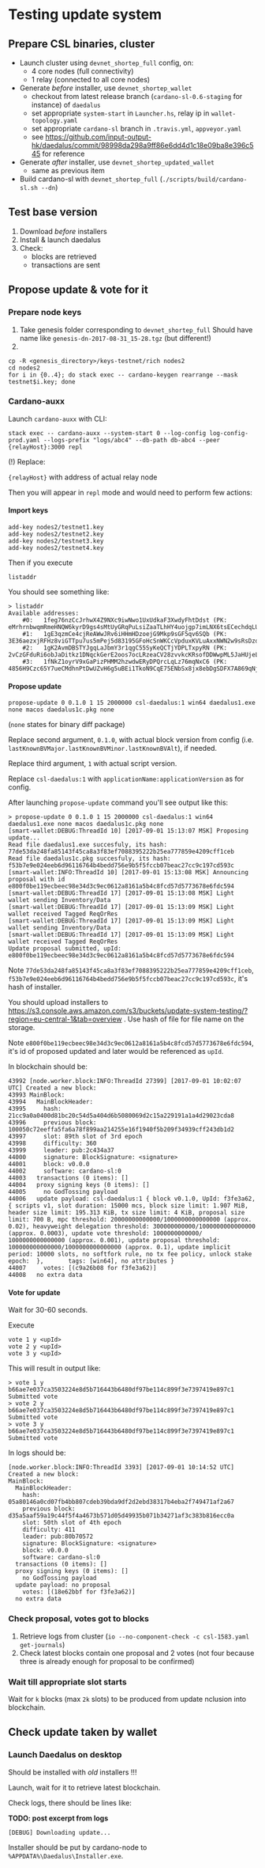 # Testing update system

## Prepare CSL binaries, cluster

* Launch cluster using `devnet_shortep_full` config, on:
   * 4 core nodes (full connectivity)
   * 1 relay (connected to all core nodes)
* Generate *before* installer, use `devnet_shortep_wallet`
   * checkout from latest release branch (`cardano-sl-0.6-staging` for instance) of `daedalus`
   * set appropriate `system-start` in `Launcher.hs`, relay ip in `wallet-topology.yaml`
   * set appropriate `cardano-sl` branch in `.travis.yml`, `appveyor.yaml`
   * see https://github.com/input-output-hk/daedalus/commit/98998da298a9ff86e6dd4d1c18e09ba8e396c545 for reference
* Generate *after* installer, use `devnet_shortep_updated_wallet`
   * same as previous item
* Build cardano-sl with `devnet_shortep_full` (`./scripts/build/cardano-sl.sh --dn`)

## Test base version

1. Download *before* installers
2. Install & launch daedalus
3. Check:
    * blocks are retrieved
    * transactions are sent

## Propose update & vote for it

### Prepare node keys

1. Take genesis folder corresponding to `devnet_shortep_full`
Should have name like `genesis-dn-2017-08-31_15-28.tgz` (but different!)
2.

```
cp -R <genesis_directory>/keys-testnet/rich nodes2
cd nodes2
for i in {0..4}; do stack exec -- cardano-keygen rearrange --mask testnet$i.key; done
```

### Cardano-auxx

Launch `cardano-auxx` with CLI:

```
stack exec -- cardano-auxx --system-start 0 --log-config log-config-prod.yaml --logs-prefix "logs/abc4" --db-path db-abc4 --peer {relayHost}:3000 repl
```

(!) Replace:

`{relayHost}` with address of actual relay node

Then you will appear in `repl` mode and would need to perform few actions:

#### Import keys

```
add-key nodes2/testnet1.key
add-key nodes2/testnet2.key
add-key nodes2/testnet3.key
add-key nodes2/testnet4.key
```

Then if you execute

```
listaddr
```

You should see something like:

```
> listaddr
Available addresses:
    #0:   1feg76nzCcJrhwX4Z9NXc9iwNwo1UxUdkaF3XwdyFhtDdst (PK: eMrhrnbwqmRmeHNQW6kyrD9gs4sMtUyGRqPuLsiZaaTLhHY4uojgp7imLNX6tsECechdqLUB92APfs6Er1BJv6E)
    #1:   1gE3qzmCe4cjReAWwJRv6iHHmHDzoejG9Mkp9sGF5qv6SQb (PK: 3E36aezxjRFHz8viGTTpu7us5mPej5d83195GFoHcSnWKCcVpduxKVLuAxxNWN2w9sRsDzdxfVeQpqWkumEJGYUN)
    #2:   1gK2AvmDBSTYJgqLaJbmY3r1qgC55SyKeQCTjYDPLTxpyRN (PK: 2vCzGFduRi6obJaDitkz1DNqckGerE2oos7ocLRzeaCV28zvvkcKRsofDDWwpML5JaHUjeLKjFGnjmCZnhu2XjGJ)
    #3:   1fNkZ1oyrV9xGaPizPHMM2hzwdwERyDPQrcLqLz76mqNxC6 (PK: 4856H9Czc65Y7ueCMdhnPtDwUZvH6g5uBEi1TkoN9CqE75ENbSx8jx8ebDgSDFX7A869qNjBe4n9SgZ74NSyr7xx)
```

#### Propose update

```
propose-update 0 0.1.0 1 15 2000000 csl-daedalus:1 win64 daedalus1.exe none macos daedalus1c.pkg none
```
(`none` states for binary diff package)

Replace second argument, `0.1.0`, with actual block version from config (i.e. `lastKnownBVMajor.lastKnownBVMinor.lastKnownBVAlt`), if needed.

Replace third argument, `1` with actual script version.

Replace `csl-daedalus:1` with `applicationName:applicationVersion` as for config.

After launching `propose-update` command you'll see output like this:

```
> propose-update 0 0.1.0 1 15 2000000 csl-daedalus:1 win64 daedalus1.exe none macos daedalus1c.pkg none
[smart-wallet:DEBUG:ThreadId 10] [2017-09-01 15:13:07 MSK] Proposing update...
Read file daedalus1.exe succesfuly, its hash: 77de53da248fa85143f45ca8a3f83ef7088395222b25ea777859e4209cff1ceb
Read file daedalus1c.pkg succesfuly, its hash: f53b7e9e024eeb6d96116764b4bedd756e9b5f5fccb07beac27cc9c197cd593c
[smart-wallet:INFO:ThreadId 10] [2017-09-01 15:13:08 MSK] Announcing proposal with id e800f0be119ecbeec98e34d3c9ec0612a8161a5b4c8fcd57d5773678e6fdc594
[smart-wallet:DEBUG:ThreadId 17] [2017-09-01 15:13:08 MSK] Light wallet sending Inventory/Data
[smart-wallet:DEBUG:ThreadId 17] [2017-09-01 15:13:09 MSK] Light wallet received Tagged ReqOrRes
[smart-wallet:DEBUG:ThreadId 17] [2017-09-01 15:13:09 MSK] Light wallet sending Inventory/Data
[smart-wallet:DEBUG:ThreadId 17] [2017-09-01 15:13:09 MSK] Light wallet received Tagged ReqOrRes
Update proposal submitted, upId: e800f0be119ecbeec98e34d3c9ec0612a8161a5b4c8fcd57d5773678e6fdc594 
```

Note `77de53da248fa85143f45ca8a3f83ef7088395222b25ea777859e4209cff1ceb`, `f53b7e9e024eeb6d96116764b4bedd756e9b5f5fccb07beac27cc9c197cd593c`, it's hash of installer.

You should upload installers to https://s3.console.aws.amazon.com/s3/buckets/update-system-testing/?region=eu-central-1&tab=overview . Use hash of file for file name on the storage.

Note `e800f0be119ecbeec98e34d3c9ec0612a8161a5b4c8fcd57d5773678e6fdc594`, it's id of proposed updated and later would be referenced as `upId`.

In blockchain should be:

```
43992 [node.worker.block:INFO:ThreadId 27399] [2017-09-01 10:02:07 UTC] Created a new block:
43993 MainBlock:
43994   MainBlockHeader:
43995     hash: 21cc9a0a0400d81bc20c54d5a404d6b5080069d2c15a229191a1a4d29023cda8
43996     previous block: 100050c72eeffa5fa6a78f899aa214255e16f1940f5b209f34939cff243db1d2
43997     slot: 89th slot of 3rd epoch
43998     difficulty: 360
43999     leader: pub:2c434a37
44000     signature: BlockSignature: <signature>
44001     block: v0.0.0
44002     software: cardano-sl:0
44003   transactions (0 items): []
44004   proxy signing keys (0 items): []
44005     no GodTossing payload
44006   update payload: csl-daedalus:1 { block v0.1.0, UpId: f3fe3a62, { scripts v1, slot duration: 15000 mcs, block size limit: 1.907 MiB, header size limit: 195.313 KiB, tx size limit: 4 KiB, proposal size           limit: 700 B, mpc threshold: 20000000000000/1000000000000000 (approx. 0.02), heavyweight delegation threshold: 300000000000/1000000000000000 (approx. 0.0003), update vote threshold: 1000000000000/                1000000000000000 (approx. 0.001), update proposal threshold: 100000000000000/1000000000000000 (approx. 0.1), update implicit period: 10000 slots, no softfork rule, no tx fee policy, unlock stake epoch:  },       tags: [win64], no attributes } 
44007     votes: [(c9a26b08 for f3fe3a62)]
44008   no extra data
```

#### Vote for update

Wait for 30-60 seconds.

Execute
```
vote 1 y <upId>
vote 2 y <upId>
vote 3 y <upId>
```

This will result in output like:

```
> vote 1 y b66ae7e037ca3503224e8d5b716443b6480df97be114c899f3e7397419e897c1
Submitted vote
> vote 2 y b66ae7e037ca3503224e8d5b716443b6480df97be114c899f3e7397419e897c1
Submitted vote
> vote 3 y b66ae7e037ca3503224e8d5b716443b6480df97be114c899f3e7397419e897c1
Submitted vote
```

In logs should be:
```
[node.worker.block:INFO:ThreadId 3393] [2017-09-01 10:14:52 UTC] Created a new block:
MainBlock:
  MainBlockHeader:
    hash: 05a80146a0cd07fb4bb807cdeb39bda9df2d2ebd38317b4eba2f749471af2a67
    previous block: d35a5aaf59a19c44f5f4a4673b571d05d49935b071b34271af3c383b816ecc0a
    slot: 50th slot of 4th epoch
    difficulty: 411
    leader: pub:80b70572
    signature: BlockSignature: <signature>
    block: v0.0.0
    software: cardano-sl:0
  transactions (0 items): []
  proxy signing keys (0 items): []
    no GodTossing payload
  update payload: no proposal
    votes: [(18e62bbf for f3fe3a62)]
  no extra data
```

### Check proposal, votes got to blocks

1. Retrieve logs from cluster (`io --no-component-check -c csl-1583.yaml get-journals`)
2. Check latest blocks contain one proposal and 2 votes (not four because three is already enough for proposal to be confirmed)

### Wait till appropriate slot starts

Wait for `k` blocks (max `2k` slots) to be produced from update nclusion into blockchain.

## Check update taken by wallet

### Launch Daedalus on desktop

Should be installed with *old* installers !!!

Launch, wait for it to retrieve latest blockchain.

Check logs, there should be lines like:

**TODO: post excerpt from logs**

```
[DEBUG] Downloading update...
```

Installer should be put by cardano-node to `%APPDATA%\Daedalus\Installer.exe`.

